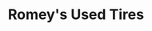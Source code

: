 ---
title: "Romey's Used Tires"
url: /indianapolis/romeys-used-tires-north-sherman-drive/
shop: tyres
---